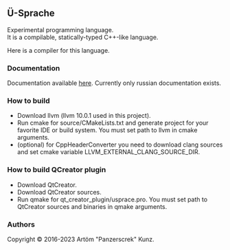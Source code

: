 ﻿## Ü-Sprache
Experimental programming language.  
It is a compilable, statically-typed C++-like language.

Here is a compiler for this language. 

### Documentation

Documentation available [here](https://u-00dc-sprache.readthedocs.io/ru/latest/contents.html). Currently only russian documentation exists.

### How to build
* Download llvm (llvm 10.0.1 used in this project).  
* Run cmake for source/CMakeLists.txt and generate project for your favorite IDE or build system. You must set path to llvm in cmake arguments.  
* (optional) for CppHeaderConverter you need to download clang sources and set cmake variable LLVM_EXTERNAL_CLANG_SOURCE_DIR.  

### How to build QCreator plugin
* Download QtCreator.  
* Download QtCreator sources.  
* Run qmake for qt_creator_plugin/usprace.pro. You must set path to QtCreator sources and binaries in qmake arguments.

### Authors
Copyright © 2016-2023 Artöm "Panzerscrek" Kunz.
